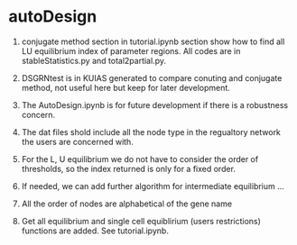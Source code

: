 # autoDesign

1. conjugate method section in tutorial.ipynb section show how to find all LU equilibrium index of parameter regions. All codes are in stableStatistics.py and total2partial.py.

2. DSGRNtest is in KUIAS generated to compare conuting and conjugate method, not useful here but keep for later development.

3. The AutoDesign.ipynb is for future development if there is a robustness concern.

4. The dat files shold include all the node type in the regualtory network the users are concerned with. 

5. For the L, U equilibrium we do not have to consider the order of thresholds, so the index returned is only for a fixed order.

6. If needed, we can add further algorithm for intermediate equilibrium ...

7. All the order of nodes are alphabetical of the gene name

8. Get all equilibrium and single cell equiblirium (users restrictions) functions are added. See tutorial.ipynb. 
